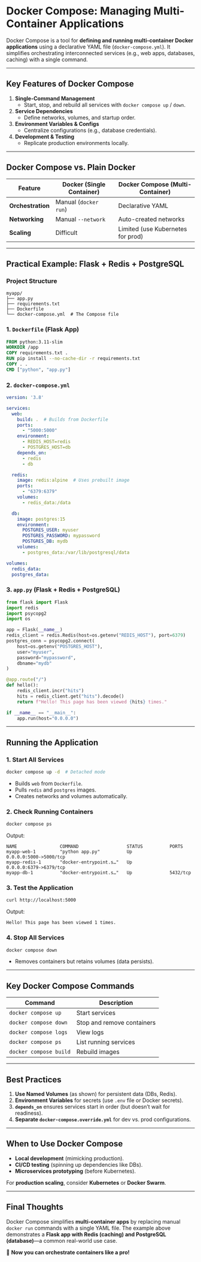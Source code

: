 # **Docker Compose: Managing Multi-Container Applications**

Docker Compose is a tool for **defining and running multi-container Docker applications** using a declarative YAML file (`docker-compose.yml`). It simplifies orchestrating interconnected services (e.g., web apps, databases, caching) with a single command.

---

## **Key Features of Docker Compose**
1. **Single-Command Management**  
   - Start, stop, and rebuild all services with `docker compose up` / `down`.
2. **Service Dependencies**  
   - Define networks, volumes, and startup order.
3. **Environment Variables & Configs**  
   - Centralize configurations (e.g., database credentials).
4. **Development & Testing**  
   - Replicate production environments locally.

---

## **Docker Compose vs. Plain Docker**
| Feature          | Docker (Single Container) | Docker Compose (Multi-Container) |
|------------------|--------------------------|---------------------------------|
| **Orchestration** | Manual (`docker run`)    | Declarative YAML                |
| **Networking**   | Manual `--network`       | Auto-created networks           |
| **Scaling**      | Difficult                | Limited (use Kubernetes for prod) |

---

## **Practical Example: Flask + Redis + PostgreSQL**
### **Project Structure**
```
myapp/
├── app.py
├── requirements.txt
├── Dockerfile
└── docker-compose.yml  # The Compose file
```

### **1. `Dockerfile` (Flask App)**
```dockerfile
FROM python:3.11-slim
WORKDIR /app
COPY requirements.txt .
RUN pip install --no-cache-dir -r requirements.txt
COPY . .
CMD ["python", "app.py"]
```

### **2. `docker-compose.yml`**
```yaml
version: '3.8'

services:
  web:
    build: .  # Builds from Dockerfile
    ports:
      - "5000:5000"
    environment:
      - REDIS_HOST=redis
      - POSTGRES_HOST=db
    depends_on:
      - redis
      - db

  redis:
    image: redis:alpine  # Uses prebuilt image
    ports:
      - "6379:6379"
    volumes:
      - redis_data:/data

  db:
    image: postgres:15
    environment:
      POSTGRES_USER: myuser
      POSTGRES_PASSWORD: mypassword
      POSTGRES_DB: mydb
    volumes:
      - postgres_data:/var/lib/postgresql/data

volumes:
  redis_data:
  postgres_data:
```

### **3. `app.py` (Flask + Redis + PostgreSQL)**
```python
from flask import Flask
import redis
import psycopg2
import os

app = Flask(__name__)
redis_client = redis.Redis(host=os.getenv("REDIS_HOST"), port=6379)
postgres_conn = psycopg2.connect(
    host=os.getenv("POSTGRES_HOST"),
    user="myuser",
    password="mypassword",
    dbname="mydb"
)

@app.route("/")
def hello():
    redis_client.incr("hits")
    hits = redis_client.get("hits").decode()
    return f"Hello! This page has been viewed {hits} times."

if __name__ == "__main__":
    app.run(host="0.0.0.0")
```

---

## **Running the Application**
### **1. Start All Services**
```bash
docker compose up -d  # Detached mode
```
- Builds `web` from `Dockerfile`.
- Pulls `redis` and `postgres` images.
- Creates networks and volumes automatically.

### **2. Check Running Containers**
```bash
docker compose ps
```
Output:
```
NAME                COMMAND                  STATUS          PORTS
myapp-web-1         "python app.py"          Up              0.0.0.0:5000->5000/tcp
myapp-redis-1       "docker-entrypoint.s…"   Up              0.0.0.0:6379->6379/tcp
myapp-db-1          "docker-entrypoint.s…"   Up              5432/tcp
```

### **3. Test the Application**
```bash
curl http://localhost:5000
```
Output:
```
Hello! This page has been viewed 1 times.
```

### **4. Stop All Services**
```bash
docker compose down
```
- Removes containers but retains volumes (data persists).

---

## **Key Docker Compose Commands**
| Command | Description |
|---------|-------------|
| `docker compose up` | Start services |
| `docker compose down` | Stop and remove containers |
| `docker compose logs` | View logs |
| `docker compose ps` | List running services |
| `docker compose build` | Rebuild images |

---

## **Best Practices**
1. **Use Named Volumes** (as shown) for persistent data (DBs, Redis).
2. **Environment Variables** for secrets (use `.env` file or Docker secrets).
3. **`depends_on`** ensures services start in order (but doesn’t wait for readiness).
4. **Separate `docker-compose.override.yml`** for dev vs. prod configurations.

---

## **When to Use Docker Compose**
- **Local development** (mimicking production).
- **CI/CD testing** (spinning up dependencies like DBs).
- **Microservices prototyping** (before Kubernetes).

For **production scaling**, consider **Kubernetes** or **Docker Swarm**.

---

## **Final Thoughts**
Docker Compose simplifies **multi-container apps** by replacing manual `docker run` commands with a single YAML file. The example above demonstrates a **Flask app with Redis (caching) and PostgreSQL (database)**—a common real-world use case.  

🚀 **Now you can orchestrate containers like a pro!**